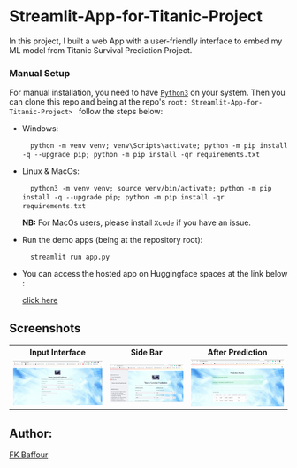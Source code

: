 # Streamlit-App-for-Titanic-Project

In this project, I built a web App with a user-friendly interface to embed my ML model from Titanic Survival Prediction Project.

### Manual Setup

For manual installation, you need to have [`Python3`](https://www.python.org/) on your system. Then you can clone this repo and being at the repo's `root: Streamlit-App-for-Titanic-Project> `  follow the steps below:

- Windows:
        
        python -m venv venv; venv\Scripts\activate; python -m pip install -q --upgrade pip; python -m pip install -qr requirements.txt  

- Linux & MacOs:
        
        python3 -m venv venv; source venv/bin/activate; python -m pip install -q --upgrade pip; python -m pip install -qr requirements.txt  

    **NB:** For MacOs users, please install `Xcode` if you have an issue.



- Run the demo apps (being at the repository root):

        streamlit run app.py

- You can access the hosted app on Huggingface spaces at the link below :
        
    [click here](https://huggingface.co/spaces/FKBaffour/Streamlit-App-for-Titanic-Survival-Prediction)
        
## Screenshots

<table>
    <tr>
        <th>Input Interface</th>
        <th>Side Bar</th>
        <th>After Prediction</th>
    </tr>
    <tr>
        <td><img src="./images/screen3.png"/></td>
        <td><img src="./images/screen1.png"/></td>
        <td><img src="./images/screen2.png"/></td>
    </tr>
</table>

## Author:
[FK Baffour](https://www.linkedin.com/in/frank-kyei-baffour-403b60100/)
